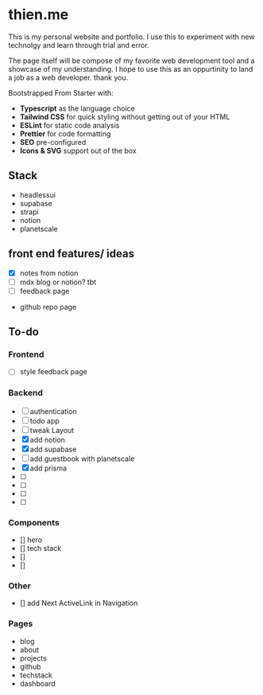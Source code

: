 # thien.me
This is my personal website and portfolio. I use this to experiment with new technolgy and learn through trial and error. 

The page itself will be compose of my favorite web development tool and a showcase of my understanding. I hope to use this as an oppurtinity to land a job as a web developer. thank you. 

Bootstrapped From Starter with:
- __Typescript__ as the language choice
- __Tailwind CSS__ for quick styling without getting out of your HTML
- __ESLint__ for static code analysis
- __Prettier__ for code formatting
- __SEO__ pre-configured
- __Icons & SVG__ support out of the box


## Stack
- headlessui
- supabase
- strapi
- notion
- planetscale

## front end features/ ideas
- [x] notes from notion
- [ ] mdx blog or notion? tbt
- [ ] feedback page
- github repo page

## To-do

### Frontend
- [ ] style feedback page

### Backend
- [ ] authentication
- [ ] todo app
- [ ] tweak Layout
- [x] add notion
- [x] add supabase
- [ ] add guestbook with planetscale
- [x] add prisma
- [ ] 
- [ ] 
- [ ] 
- [ ] 

### Components
- [] hero
- [] tech stack
- []
- []

### Other
- [] add Next ActiveLink in Navigation

### Pages
- blog
- about
- projects
- github
- techstack
- dashboard